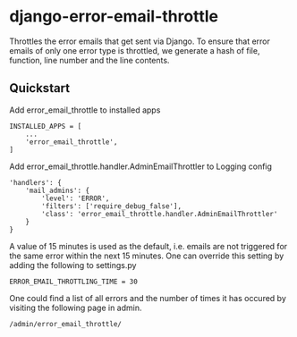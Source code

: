 # django-error-email-throttle
Throttles the error emails that get sent via Django. To ensure that error emails of only one error type is throttled, we generate a hash of file, function, line number and the line contents.

## Quickstart
Add error_email_throttle to installed apps
```
INSTALLED_APPS = [
    ...
    'error_email_throttle',
]
```

Add error_email_throttle.handler.AdminEmailThrottler to Logging config
```
'handlers': {
    'mail_admins': {
        'level': 'ERROR',
        'filters': ['require_debug_false'],
        'class': 'error_email_throttle.handler.AdminEmailThrottler'
    }
}
```

A value of 15 minutes is used as the default, i.e. emails are not triggered for the same error within the next 15 minutes. One can override this setting by adding the following to settings.py

```
ERROR_EMAIL_THROTTLING_TIME = 30
```

One could find a list of all errors and the number of times it has occured by visiting the following page in admin.

```/admin/error_email_throttle/```

